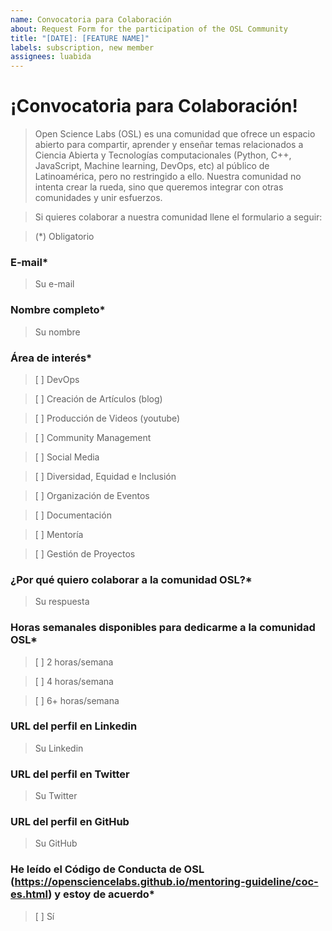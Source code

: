 ```yaml
---
name: Convocatoria para Colaboración
about: Request Form for the participation of the OSL Community
title: "[DATE]: [FEATURE NAME]" 
labels: subscription, new member
assignees: luabida
---
```


# ¡Convocatoria para Colaboración!

> Open Science Labs (OSL) es una comunidad que ofrece un espacio abierto para compartir, aprender y enseñar temas relacionados a Ciencia Abierta y Tecnologías computacionales (Python, C++, JavaScript, Machine learning, DevOps, etc) al público de Latinoamérica, pero no restringido a ello. Nuestra comunidad no intenta crear la rueda, sino que queremos integrar con otras comunidades y unir esfuerzos. 


> Si quieres colaborar a nuestra comunidad llene el formulario a seguir:

> (*) Obligatorio

### E-mail*
> Su e-mail

### Nombre completo*
> Su nombre

### Área de interés*
> [ ] DevOps

> [ ] Creación de Artículos (blog)

> [ ] Producción de Videos (youtube)

> [ ] Community Management

> [ ] Social Media

> [ ] Diversidad, Equidad e Inclusión

> [ ] Organización de Eventos

> [ ] Documentación

> [ ] Mentoría

> [ ] Gestión de Proyectos

### ¿Por qué quiero colaborar a la comunidad OSL?*
> Su respuesta

### Horas semanales disponibles para dedicarme a la comunidad OSL*
> [ ] 2 horas/semana

> [ ] 4 horas/semana

> [ ] 6+ horas/semana

### URL del perfil en Linkedin
> Su Linkedin

### URL del perfil en Twitter
> Su Twitter

### URL del perfil en GitHub
> Su GitHub

### He leído el Código de Conducta de OSL (https://opensciencelabs.github.io/mentoring-guideline/coc-es.html) y estoy de acuerdo*
> [ ] Sí
